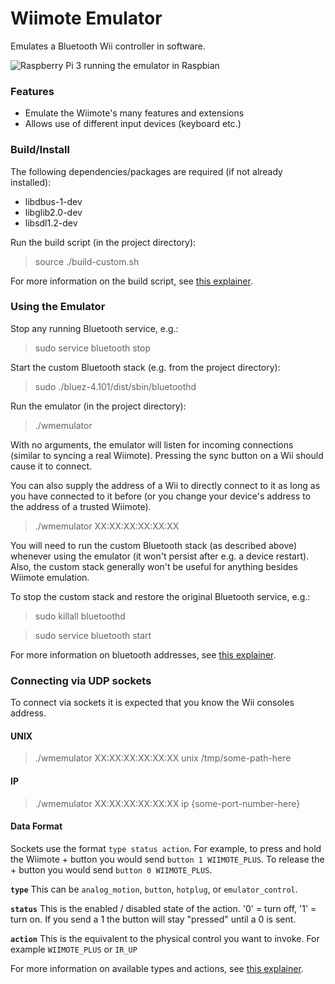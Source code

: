 # Wiimote Emulator

Emulates a Bluetooth Wii controller in software.

![Raspberry Pi 3 running the emulator in Raspbian](rpi_ss.png)

### Features

- Emulate the Wiimote's many features and extensions
- Allows use of different input devices (keyboard etc.)

### Build/Install

The following dependencies/packages are required (if not already installed):

- libdbus-1-dev
- libglib2.0-dev
- libsdl1.2-dev

Run the build script (in the project directory):

> source ./build-custom.sh

For more information on the build script, see [this explainer](docs/CustomBuild.md).

### Using the Emulator

Stop any running Bluetooth service, e.g.:

> sudo service bluetooth stop

Start the custom Bluetooth stack (e.g. from the project directory):

> sudo ./bluez-4.101/dist/sbin/bluetoothd

Run the emulator (in the project directory):

> ./wmemulator

With no arguments, the emulator will listen for incoming connections (similar to
syncing a real Wiimote). Pressing the sync button on a Wii should cause it to
connect.

You can also supply the address of a Wii to directly connect to it as long as
you have connected to it before (or you change your device's address to the
address of a trusted Wiimote).

> ./wmemulator XX:XX:XX:XX:XX:XX

You will need to run the custom Bluetooth stack (as described above) whenever
using the emulator (it won't persist after e.g. a device restart). Also, the
custom stack generally won't be useful for anything besides Wiimote emulation.

To stop the custom stack and restore the original Bluetooth service, e.g.:

> sudo killall bluetoothd

> sudo service bluetooth start

For more information on bluetooth addresses, see [this explainer](docs/BluetoothAddresses.md).

### Connecting via UDP sockets

To connect via sockets it is expected that you know the Wii consoles address.

#### UNIX

> ./wmemulator XX:XX:XX:XX:XX:XX unix /tmp/some-path-here

#### IP

> ./wmemulator XX:XX:XX:XX:XX:XX ip {some-port-number-here}

#### Data Format

Sockets use the format `type status action`. For example, to press and hold the Wiimote + button you would send `button 1 WIIMOTE_PLUS`. To release the + button you would send `button 0 WIIMOTE_PLUS`.

**`type`** This can be `analog_motion`, `button`, `hotplug`, or `emulator_control`.

**`status`** This is the enabled / disabled state of the action. '0' = turn off, '1' = turn on. If you send a 1 the button will stay "pressed" until a 0 is sent.

**`action`** This is the equivalent to the physical control you want to invoke. For example `WIIMOTE_PLUS` or `IR_UP`

For more information on available types and actions, see [this explainer](docs/SocketActions.md).
